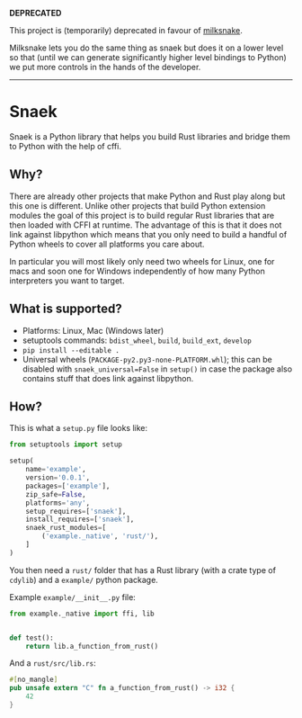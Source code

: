 **DEPRECATED**

This project is (temporarily) deprecated in favour of [milksnake](https://github.com/getsentry/milksnake).

Milksnake lets you do the same thing as snaek but does it on a lower level so
that (until we can generate significantly higher level bindings to Python) we
put more controls in the hands of the developer.

-----------

# Snaek

Snaek is a Python library that helps you build Rust libraries and bridge them to
Python with the help of cffi.

## Why?

There are already other projects that make Python and Rust play along but this
one is different.  Unlike other projects that build Python extension modules the
goal of this project is to build regular Rust libraries that are then loaded
with CFFI at runtime.  The advantage of this is that it does not link against
libpython which means that you only need to build a handful of Python wheels
to cover all platforms you care about.

In particular you will most likely only need two wheels for Linux, one for macs
and soon one for Windows independently of how many Python interpreters you want
to target.

## What is supported?

* Platforms: Linux, Mac (Windows later)
* setuptools commands: `bdist_wheel`, `build`, `build_ext`, `develop`
* `pip install --editable .`
* Universal wheels (`PACKAGE-py2.py3-none-PLATFORM.whl`); this can be disabled
  with `snaek_universal=False` in `setup()` in case the package also contains
  stuff that does link against libpython.

## How?

This is what a `setup.py` file looks like:

```python
from setuptools import setup

setup(
    name='example',
    version='0.0.1',
    packages=['example'],
    zip_safe=False,
    platforms='any',
    setup_requires=['snaek'],
    install_requires=['snaek'],
    snaek_rust_modules=[
        ('example._native', 'rust/'),
    ]
)
```

You then need a `rust/` folder that has a Rust library (with a crate type
of `cdylib`) and a `example/` python package.

Example `example/__init__.py` file:

```python
from example._native import ffi, lib


def test():
    return lib.a_function_from_rust()
```

And a `rust/src/lib.rs`:

```rust
#[no_mangle]
pub unsafe extern "C" fn a_function_from_rust() -> i32 {
    42
}
```
